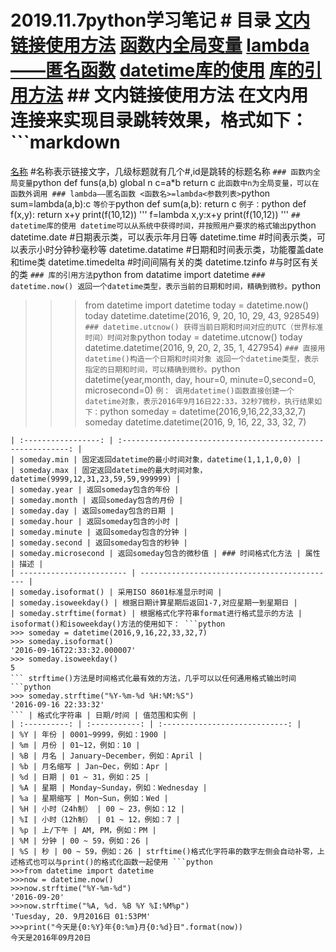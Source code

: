 # 2019.11.7python学习笔记 # 目录 [文内链接使用方法](##文内链接使用方法) [函数内全局变量](##函数内全局变量) [lambda——匿名函数](##lambda——匿名函数) [datetime库的使用](##datetime库的使用) [库的引用方法](###库的引用方法) ## 文内链接使用方法 在文内用连接来实现目录跳转效果，格式如下： ```markdown
[名称](#id) #名称表示链接文字，几级标题就有几个#,id是跳转的标题名称
``` ### 函数内全局变量 ```python
def funs(a,b) global n c=a*b return c
``` 此函数中n为全局变量，可以在函数外调用 ### lambda——匿名函数 <函数名>=lambda<参数列表> ```python
sum=lambda(a,b):c
``` 等价于 ```python
def sum(a,b): return c
``` 例子： ```python
def f(x,y): return x+y
print(f(10,12))
'''
f=lambda x,y:x+y
print(f(10,12))
'''
``` ## datetime库的使用 datetime可以从系统中获得时间，并按照用户要求的格式输出 ```python
datetime.date #日期表示类，可以表示年月日等
datetime.time #时间表示类，可以表示小时分钟秒毫秒等
datetime.datatime #日期和时间表示类，功能覆盖date和time类
datetime.timedelta #时间间隔有关的类
datetime.tzinfo #与时区有关的类
``` ### 库的引用方法 ```python
from datatime import datetime
``` ### datetime.now() 返回一个datetime类型，表示当前的日期和时间，精确到微秒。 ```python
>>> from datetime import datetime
>>> today = datetime.now()
>>> today
datetime.datetime(2016, 9, 20, 10, 29, 43, 928549)
``` ### datetime.utcnow() 获得当前日期和时间对应的UTC（世界标准时间）时间对象 ```python
>>> today = datetime.utcnow()
>>> today
datetime.datetime(2016, 9, 20, 2, 35, 1, 427954)
``` ### 直接用datetime()构造一个日期和时间对象 返回一个datetime类型，表示指定的日期和时间，可以精确到微秒。 ```python
datetime(year,month, day, hour=0, minute=0,second=0, microsecond=0)
``` 例： 调用datetime()函数直接创建一个datetime对象，表示2016年9月16日22:33，32秒7微秒，执行结果如下： ```python
>>> someday = datetime(2016,9,16,22,33,32,7)
>>> someday
datetime.datetime(2016, 9, 16, 22, 33, 32, 7)
``` 程序已经有了一个datetime对象，进一步可以利用这个对象的属性显示时间，为了区别datetime库名，采用上例中的someday代替生成的datetime对象 | 属性 | 描述 |
| :-----------------: | :----------------------------------------------------------: |
| someday.min | 固定返回datetime的最小时间对象，datetime(1,1,1,0,0) |
| someday.max | 固定返回datetime的最大时间对象，
datetime(9999,12,31,23,59,59,999999) |
| someday.year | 返回someday包含的年份 |
| someday.month | 返回someday包含的月份 |
| someday.day | 返回someday包含的日期 |
| someday.hour | 返回someday包含的小时 |
| someday.minute | 返回someday包含的分钟 |
| someday.second | 返回someday包含的秒钟 |
| someday.microsecond | 返回someday包含的微秒值 | ### 时间格式化方法 | 属性 | 描述 |
| ------------------------ | -------------------------------------------- |
| someday.isoformat() | 采用ISO 8601标准显示时间 |
| someday.isoweekday() | 根据日期计算星期后返回1-7,对应星期一到星期日 |
| someday.strftime(format) | 根据格式化字符串format进行格式显示的方法 | isoformat()和isoweekday()方法的使用如下： ```python
>>> someday = datetime(2016,9,16,22,33,32,7)
>>> someday.isoformat()
'2016-09-16T22:33:32.000007'
>>> someday.isoweekday()
5
``` strftime()方法是时间格式化最有效的方法，几乎可以以任何通用格式输出时间 ```python
>>> someday.strftime("%Y-%m-%d %H:%M:%S")
'2016-09-16 22:33:32'
``` | 格式化字符串 | 日期/时间 | 值范围和实例 |
| :----------: | :-----------: | :----------------------------: |
| %Y | 年份 | 0001~9999，例如：1900 |
| %m | 月份 | 01~12，例如：10 |
| %B | 月名 | January~December，例如：April |
| %b | 月名缩写 | Jan~Dec，例如：Apr |
| %d | 日期 | 01 ~ 31，例如：25 |
| %A | 星期 | Monday~Sunday，例如：Wednesday |
| %a | 星期缩写 | Mon~Sun，例如：Wed |
| %H | 小时（24h制） | 00 ~ 23，例如：12 |
| %I | 小时（12h制） | 01 ~ 12，例如：7 |
| %p | 上/下午 | AM, PM，例如：PM |
| %M | 分钟 | 00 ~ 59，例如：26 |
| %S | 秒 | 00 ~ 59，例如：26 | strftime()格式化字符串的数字左侧会自动补零，上述格式也可以与print()的格式化函数一起使用 ```python
>>>from datetime import datetime
>>>now = datetime.now()
>>>now.strftime("%Y-%m-%d")
'2016-09-20'
>>>now.strftime("%A, %d. %B %Y %I:%M%p")
'Tuesday, 20. 9月2016日 01:53PM'
>>>print("今天是{0:%Y}年{0:%m}月{0:%d}日".format(now))
今天是2016年09月20日
```

